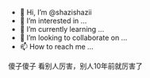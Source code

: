 - 👋 Hi, I’m @shazishazii
- 👀 I’m interested in ...
- 🌱 I’m currently learning ...
- 💞️ I’m looking to collaborate on ...
- 📫 How to reach me ...

<!---
shazishazii/shazishazii is a ✨ special ✨ repository because its `README.md` (this file) appears on your GitHub profile.
You can click the Preview link to take a look at your changes.
--->

傻子傻子
看别人厉害，别人10年前就厉害了
